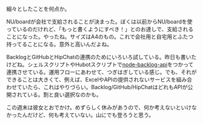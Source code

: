 細々としたことを何点か。

NU/boardが会社で支給されることが決まった。ぼくは以前からNU/boardを使っているのだけれど、「もっと書くようにすべき！」とのお達しで、支給されることになった。やったね。サイズはA4のもの。これで会社用と自宅用とふたつ持ってることになる。意外と高いんだよね。

BacklogとGitHubとHipChatの連携のためにいろいろ試している。昨日も書いたけどね。シェルスクリプトやHubotスクリプトで[node-backlog-api][bouzuya/node-backlog-api]をつかって連携させている。運用フローにあわせて、つぎはぎしている感じ。でも、それができることは大きくて、例えば、ExcelやAPIの提供されないサービスを組み合わせていたら、これはやりづらい。Backlog/GitHub/HipChatはどれもAPIが公開されている。割と良い選択なのかも。

この週末は彼女とおでかけ。めずらしく休みがあうので、何か考えないといけなかったんだけど、何も考えていない。山にでも登ろうと思う。

[bouzuya/node-backlog-api]: https://github.com/bouzuya/node-backlog-api
